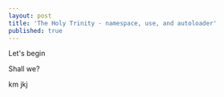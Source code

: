 ```yaml
---
layout: post
title: 'The Holy Trinity - namespace, use, and autoloader'
published: true
---
```


Let's begin

Shall we?

km
 jkj